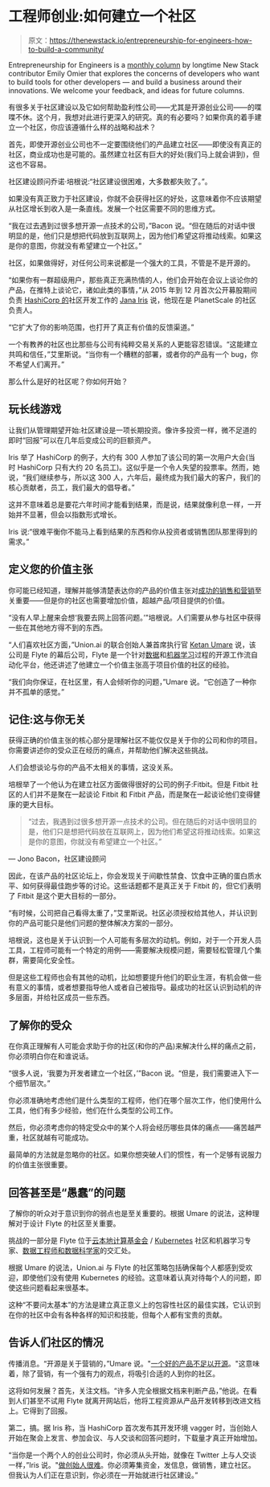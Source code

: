 # 工程师创业:如何建立一个社区

> 原文：<https://thenewstack.io/entrepreneurship-for-engineers-how-to-build-a-community/>

Entrepreneurship for Engineers is a [monthly column](https://thenewstack.io/entrepreneurship-for-engineers-do-engineers-hate-marketing/) by longtime New Stack contributor Emily Omier that explores the concerns of developers who want to build tools for other developers — and build a business around their innovations. We welcome your feedback, and ideas for future columns.

有很多关于社区建设以及它如何帮助盈利性公司——尤其是开源创业公司——的喋喋不休。这个月，我想对此进行更深入的研究。真的有必要吗？如果你真的着手建立一个社区，你应该遵循什么样的战略和战术？

首先，即使开源创业公司也不一定要围绕他们的产品建立社区——即使没有真正的社区，商业成功也是可能的。虽然建立社区有巨大的好处(我们马上就会讲到)，但这也不容易。

社区建设顾问乔诺·培根说:“社区建设很困难，大多数都失败了。”。

如果没有真正致力于社区建设，你就不会获得社区的好处，这意味着你不应该期望从社区增长到收入是一条直线。发展一个社区需要不同的思维方式。

“我在过去遇到过很多想开源一点技术的公司，”Bacon 说。“但在随后的对话中很明显的是，他们只是想把代码放到互联网上，因为他们希望这将推动线索。如果这是你的意图，你就没有希望建立一个社区。”

社区，如果做得好，对任何公司来说都是一个强大的工具，不管是不是开源的。

“如果你有一群超级用户，那些真正充满热情的人，他们会开始在会议上谈论你的产品，在推特上谈论它，诸如此类的事情，”从 2015 年到 12 月首次公开募股期间负责 [HashiCorp 的](https://www.hashicorp.com/?utm_content=inline-mention)社区开发工作的 [Jana Iris](https://www.linkedin.com/in/janaboruta/) 说，他现在是 PlanetScale 的社区负责人。

“它扩大了你的影响范围，也打开了真正有价值的反馈渠道。”

一个有教养的社区也比那些与公司有纯粹交易关系的人更能容忍错误。“这能建立共鸣和信任，”艾里斯说。“当你有一个糟糕的部署，或者你的产品有一个 bug，你不希望人们离开。”

那么什么是好的社区呢？你如何开始？

## 玩长线游戏

让我们从管理期望开始:社区建设是一项长期投资。像许多投资一样，微不足道的即时“回报”可以在几年后变成公司的巨额资产。

Iris 举了 HashiCorp 的例子，大约有 300 人参加了该公司的第一次用户大会(当时 HashiCorp 只有大约 20 名员工)。这似乎是一个令人失望的投票率。然而，她说，“我们继续参与，所以这 300 人，六年后，最终成为我们最大的客户，我们的核心贡献者，员工，我们最大的倡导者。”

这并不意味着总是要花六年时间才能看到结果，而是说，结果就像利息一样，一开始并不显著，但会以指数形式增长。

Iris 说:“很难平衡你不能马上看到结果的东西和你从投资者或销售团队那里得到的需求。”

## 定义您的价值主张

你可能已经知道，理解并能够清楚表达你的产品的价值主张对[成功的销售和营销](https://thenewstack.io/entrepreneurship-for-engineers-do-engineers-hate-marketing/)至关重要——但是你的社区也需要增加价值，超越产品/项目提供的价值。

“没有人早上醒来会想‘我要去网上回答问题。’”培根说。人们需要从参与社区中获得一些在其他地方得不到的东西。

“人们喜欢社区方面，”Union.ai 的联合创始人兼首席执行官 [Ketan Umare](https://www.linkedin.com/in/ketanumare/) 说，该公司是 Flyte 的幕后公司，Flyte 是一个针对[数据](https://thenewstack.io/category/data/)和[机器学习](https://thenewstack.io/category/machine-learning/)过程的开源工作流自动化平台，他还讲述了他建立一个价值主张高于项目价值的社区的经验。

“我们向你保证，在社区里，有人会倾听你的问题，”Umare 说。“它创造了一种你并不孤单的感觉。”

## 记住:这与你无关

获得正确的价值主张的核心部分是理解社区不能仅仅是关于你的公司和你的项目。你需要讲述你的受众正在经历的痛点，并帮助他们解决这些挑战。

人们会想谈论与你的产品不太相关的事情，这没关系。

培根举了一个他认为在建立社区方面做得很好的公司的例子:Fitbit。但是 Fitbit 社区的人们并不是聚在一起谈论 Fitbit 和 Fitbit 产品，而是聚在一起谈论他们变得健康的更大目标。

> “过去，我遇到过很多想开源一点技术的公司。但在随后的对话中很明显的是，他们只是想把代码放在互联网上，因为他们希望这将推动线索。如果这是你的意图，你就没有希望建立一个社区。”

— Jono Bacon，社区建设顾问

因此，在该产品的社区论坛上，你会发现关于间歇性禁食、饮食中正确的蛋白质水平、如何获得最佳跑步等的讨论。这些话题都不是真正关于 Fitbit 的，但它们表明了 Fitbit 是这个更大目标的一部分。

“有时候，公司把自己看得太重了，”艾里斯说。社区必须授权给其他人，并认识到你的产品可能只是他们问题的整体解决方案的一部分。

培根说，这也是关于认识到一个人可能有多层次的动机。例如，对于一个开发人员工具，工程师可能有一个特定的用例——需要解决规模问题，需要轻松管理几个集群，需要简化安全性。

但是这些工程师也会有其他的动机，比如想要提升他们的职业生涯，有机会做一些有意义的事情，或者想要指导他人或者自己被指导。最成功的社区认识到动机的许多层面，并给社区成员一些东西。

## 了解你的受众

在你真正理解有人可能会求助于你的社区(和你的产品)来解决什么样的痛点之前，你必须明白你在和谁说话。

“很多人说，‘我要为开发者建立一个社区，’”Bacon 说。“但是，我们需要进入下一个细节层次。”

你必须准确地考虑他们是什么类型的工程师，他们在哪个层次工作，他们使用什么工具，他们有多少经验，他们在什么类型的公司工作。

然后，你必须考虑你的特定受众中的某个人将会经历哪些具体的痛点——痛苦越严重，社区就越有可能成功。

最简单的方法就是忽略你的社区。如果你想突破人们的惯性，有一个足够有说服力的价值主张很重要。

## 回答甚至是“愚蠢”的问题

了解你的听众对于意识到你的弱点也是至关重要的。根据 Umare 的说法，这种理解对于设计 Flyte 的社区至关重要。

挑战的一部分是 Flyte 位于[云本地计算基金会](https://cncf.io/?utm_content=inline-mention) / [Kubernetes](https://thenewstack.io/category/kubernetes/) 社区和机器学习专家、[数据工程师和数据科学家](https://thenewstack.io/what-data-engineering-is-and-why-its-not-just-about-data-science/)的交汇处。

根据 Umare 的说法，Union.ai 与 Flyte 的社区策略包括确保每个人都感到受欢迎，即使他们没有使用 Kubernetes 的经验。这意味着认真对待每个人的问题，即使这些问题看起来很基本。

这种“不要问太基本”的方法是建立真正意义上的包容性社区的最佳实践，它认识到在你的社区中会有各种各样的知识和技能，但每个人都有宝贵的贡献。

## 告诉人们社区的情况

传播消息。“开源是关于营销的，”Umare 说。"[一个好的产品不足以开源](https://thenewstack.io/entrepreneurship-for-engineers-do-you-need-a-salesperson/)。"这意味着，除了营销，有一个强有力的观点，将吸引合适的人到你的社区。

这将如何发展？首先，关注文档。“许多人完全根据文档来判断产品，”他说。在看到人们甚至不试用 Flyte 就离开网站后，他将工程资源从产品开发转移到改进文档上。它得到了回报。

第二，搞。据 Iris 称，当 HashiCorp 首次发布其开发环境 vagger 时，当创始人开始在聚会上发言、参加会议、与人交谈和回答问题时，下载量才真正开始增加。

“当你是一个两个人的创业公司时，你必须从头开始，就像在 Twitter 上与人交谈一样，”Iris 说。"[做创始人很难](https://thenewstack.io/entrepreneurship-for-engineers-adopting-the-founder-mindset/)。你必须筹集资金，发信息，做销售，建立社区。但我认为人们正在意识到，你必须在一开始就进行社区建设。”

<svg xmlns:xlink="http://www.w3.org/1999/xlink" viewBox="0 0 68 31" version="1.1"><title>Group</title> <desc>Created with Sketch.</desc></svg>